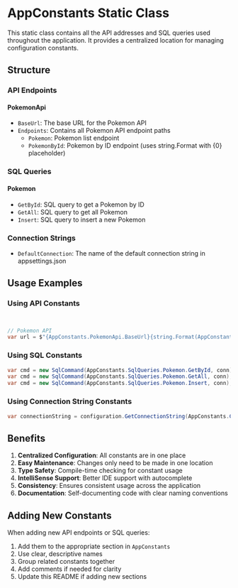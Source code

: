 # AppConstants Static Class

This static class contains all the API addresses and SQL queries used throughout the application. It provides a centralized location for managing configuration constants.

## Structure

### API Endpoints



#### PokemonApi
- `BaseUrl`: The base URL for the Pokemon API
- `Endpoints`: Contains all Pokemon API endpoint paths
  - `Pokemon`: Pokemon list endpoint
  - `PokemonById`: Pokemon by ID endpoint (uses string.Format with {0} placeholder)

### SQL Queries

#### Pokemon
- `GetById`: SQL query to get a Pokemon by ID
- `GetAll`: SQL query to get all Pokemon
- `Insert`: SQL query to insert a new Pokemon

### Connection Strings

- `DefaultConnection`: The name of the default connection string in appsettings.json

## Usage Examples

### Using API Constants
```csharp


// Pokemon API
var url = $"{AppConstants.PokemonApi.BaseUrl}{string.Format(AppConstants.PokemonApi.Endpoints.PokemonById, id)}";
```

### Using SQL Constants
```csharp
var cmd = new SqlCommand(AppConstants.SqlQueries.Pokemon.GetById, conn);
var cmd = new SqlCommand(AppConstants.SqlQueries.Pokemon.GetAll, conn);
var cmd = new SqlCommand(AppConstants.SqlQueries.Pokemon.Insert, conn);
```

### Using Connection String Constants
```csharp
var connectionString = configuration.GetConnectionString(AppConstants.ConnectionStrings.DefaultConnection);
```

## Benefits

1. **Centralized Configuration**: All constants are in one place
2. **Easy Maintenance**: Changes only need to be made in one location
3. **Type Safety**: Compile-time checking for constant usage
4. **IntelliSense Support**: Better IDE support with autocomplete
5. **Consistency**: Ensures consistent usage across the application
6. **Documentation**: Self-documenting code with clear naming conventions

## Adding New Constants

When adding new API endpoints or SQL queries:

1. Add them to the appropriate section in `AppConstants`
2. Use clear, descriptive names
3. Group related constants together
4. Add comments if needed for clarity
5. Update this README if adding new sections
